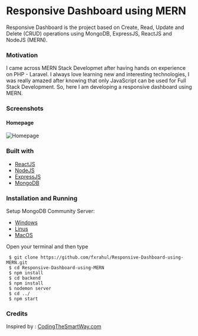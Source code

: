 # Responsive Dashboard using MERN
Responsive Dashboard is the project based on Create, Read, Update and Delete (CRUD) operations using MongoDB, ExpressJS, ReactJS and NodeJS (MERN).

### Motivation
I came across MERN Stack Developmet after having hands on experience on PHP - Laravel. I always love learning new and interesting technologies, I was really amazed after knowing that only JavaScript can be used for Full Stack Development. So, here I am developing a responsive dashboard using MERN.

### Screenshots

#### Homepage
<img src="https://github.com/fxrahul/Responsive-Dashboard-using-MERN/blob/master/public/files/homepageScreenshot.JPG" alt = "Homepage" />

### Built with
* [ReactJS](https://reactjs.org/)
* [NodeJS](https://nodejs.org/en/)
* [ExpressJS](https://expressjs.com/)
* [MongoDB](https://www.mongodb.com/)

### Installation and Running

Setup MongoDB Community Server:
* [Windows](https://medium.com/@LondonAppBrewery/how-to-download-install-mongodb-on-windows-4ee4b3493514)
* [Linus](https://docs.mongodb.com/manual/administration/install-on-linux/)
* [MacOS](https://docs.mongodb.com/manual/tutorial/install-mongodb-on-os-x/)

Open your terminal and then type

```
 $ git clone https://github.com/fxrahul/Responsive-Dashboard-using-MERN.git
 $ cd Responsive-Dashboard-using-MERN
 $ npm install
 $ cd backend
 $ npm install
 $ nodemon server
 $ cd ../
 $ npm start
 ```
 
 ### Credits
 Inspired by :
[CodingTheSmartWay.com](https://codingthesmartway.com/the-mern-stack-tutorial-building-a-react-crud-application-from-start-to-finish-part-1/)

